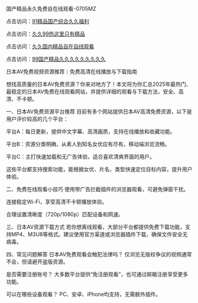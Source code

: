 
国产精品永久免费自在线观看-0705MZ


点击访问：<a href="https://vassv.pages.dev/">91精品国产综合久久福利</a>

点击访问：<a href="https://fdhf-454.pages.dev/">久久99热这里只有精品</a>

点击访问：<a href="https://gfd-5xg.pages.dev/">久久国内精品自在自线观看</a>

点击访问：<a href="https://rtj-3zo.pages.dev/">99国产精品久久久久久久久久久</a>




日本AV免费视频资源推荐｜免费高清在线播放与下载指南

想找高质量的日本AV免费资源？你来对地方了！本文将为你汇总2025年最热门、最稳定的日本AV免费在线观看网站，并提供详细的观看与下载方法，安全、高清、不卡顿。

一、日本AV免费资源平台推荐
目前有多个网站提供日本AV高清免费资源，以下是用户评价较高的几个平台：

平台A：每日更新，提供中文字幕、高清画质，支持在线播放和收藏功能。

平台B：资源分类明确，从素人到知名女优应有尽有，移动端浏览流畅。

平台C：主打快速加载和无广告体验，适合喜欢清爽界面的用户。

这些平台都支持搜索功能，能根据女优、片名、类型快速定位目标内容，提升用户体验。

二、免费在线观看小技巧
使用带广告拦截插件的浏览器观看，可避免弹窗干扰。

连接稳定Wi-Fi，享受高清不卡顿播放体验。

合理设置清晰度（720p/1080p）匹配设备和网速。

三、日本AV资源下载方式
若你想离线观看，大部分平台都提供免费下载功能，支持MP4、M3U8等格式。建议使用官方渠道或浏览器插件下载，确保文件安全无病毒。

四、常见问题解答
日本AV免费观看会触犯法律吗？ 仅浏览无版权争议的视频通常不会，但请避开盗版资源。

是否需要注册账号？ 大多数平台提供“免注册观看”，也可通过邮箱注册享受更多功能。

可以在哪些设备观看？ PC、安卓、iPhone均支持，无需额外插件。








<span style="display:none;">[Canonical link]( https://github.com/six20250705/six18 ）</span>
